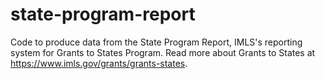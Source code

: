 # state-program-report
Code to produce data from the State Program Report, IMLS's reporting system for Grants to States Program. Read more about Grants to States at https://www.imls.gov/grants/grants-states.
